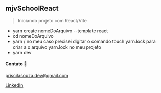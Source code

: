 ## mjvSchoolReact

> Iniciando projeto com React/Vite
- yarn create nomeDoArquivo --template react
- cd nomeDoArquivo
- yarn / no meu caso precisei digitar o comando touch yarn.lock para criar a o arquivo yarn.lock no meu projeto
- yarn dev

#### Contato 📲

priscilasouza.dev@gmail.com

[LinkedIn](https://www.linkedin.com/in/priscila-souza-dev/)
